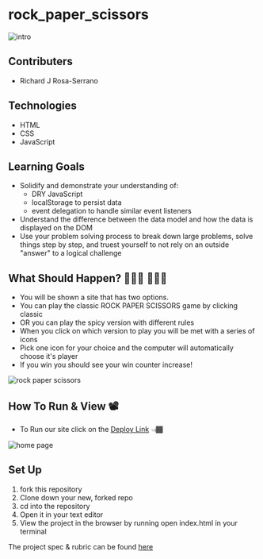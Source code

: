 # rock_paper_scissors
 ![intro](https://media3.giphy.com/media/JmsBX4IGsu7D3rKvnq/giphy.gif?cid=ecf05e477leoqd1ehmkqq3sm89cazwabzi145zu51rjx4fek&rid=giphy.gif&ct=g)
## Contributers 
* Richard J Rosa-Serrano

## Technologies
* HTML
* CSS
* JavaScript


## Learning Goals
* Solidify and demonstrate your understanding of: 
  * DRY JavaScript
  * localStorage to persist data
  * event delegation to handle similar event listeners
* Understand the difference between the data model and how the data is displayed on the DOM
* Use your problem solving process to break down large problems, solve things step by step, and truest yourself to not rely on an outside "answer" to a logical challenge

## What Should Happen? 👨🏾‍💻 👩🏾‍💻
 * You will be shown a site that has two options. 
  * You can play the classic ROCK PAPER SCISSORS game by clicking classic
  * OR you can play the spicy version with different rules
 * When you click on which version to play you will be met with a series of icons
 * Pick one icon for your choice and the computer will automatically choose it's player
 * If you win you should see your win counter increase!

![rock paper scissors](https://media0.giphy.com/media/3ohryhP6GnMcyLN1II/giphy.gif?cid=ecf05e477leoqd1ehmkqq3sm89cazwabzi145zu51rjx4fek&rid=giphy.gif&ct=g)


## How To Run & View 📽
* To Run our site click on the [Deploy Link]() 👈🏾

![home page](https://user-images.githubusercontent.com/29051996/142078468-c9097c73-3230-45ed-b8eb-91a22411c7f9.png)


## Set Up

1.  fork this repository 
2. Clone down your new, forked repo
3. cd into the repository
4. Open it in your text editor
5. View the project in the browser by running open index.html in your terminal

The project spec & rubric can be found [here](https://frontend.turing.edu/projects/module-1/rock-paper-scissors-solo.html)
